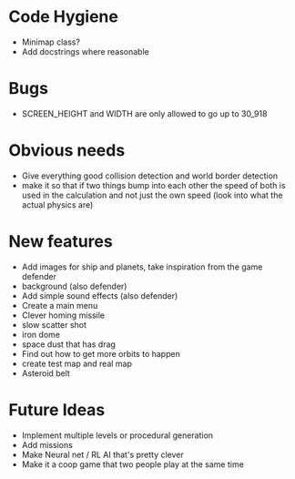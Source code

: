 # Code Hygiene
- Minimap class?
- Add docstrings where reasonable

# Bugs
- SCREEN_HEIGHT and WIDTH are only allowed to go up to 30_918

# Obvious needs
- Give everything good collision detection and world border detection
- make it so that if two things bump into each other the speed of both is used in the calculation and not just the own speed (look into what the actual physics are)


# New features
- Add images for ship and planets, take inspiration from the game defender
- background (also defender)
- Add simple sound effects (also defender)
- Create a main menu
- Clever homing missile
- slow scatter shot
- iron dome
- space dust that has drag
- Find out how to get more orbits to happen
- create test map and real map
- Asteroid belt


# Future Ideas
- Implement multiple levels or procedural generation
- Add missions
- Make Neural net / RL AI that's pretty clever
- Make it a coop game that two people play at the same time